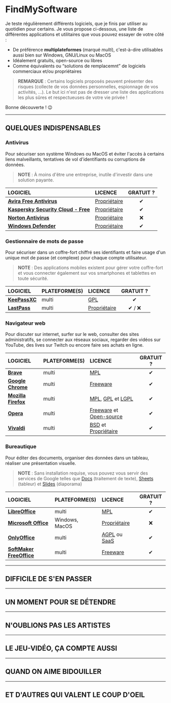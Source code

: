 # FindMySoftware

Je teste régulièrement différents logiciels, que je finis par utiliser au quotidien pour certains. Je vous propose ci-dessous, une liste de différentes applications et utilitaires que vous pouvez essayer de votre côté :

+ De préférence **multiplateformes** (marqué _multi_), c'est-à-dire utilisables aussi bien sur Windows, GNU/Linux ou MacOS
+ Idéalement gratuits, open-source ou libres
+ Comme équivalents ou “solutions de remplacemnt” de logiciels commerciaux et/ou propriétaires

> **REMARQUE** : Certains logiciels proposés peuvent présenter des risques (collecte de vos données personnelles, espionnage de vos activités, ...). Le but ici n'est pas de dresser une liste des applications les plus sûres et respectueuses de votre vie privée !

Bonne découverte ! 😉

---

## QUELQUES INDISPENSABLES

### Antivirus

Pour sécuriser son système Windows ou MacOS et éviter l'accès à certains liens malveillants, tentatives de vol d'identifiants ou corruptions de données.

> **NOTE** : À moins d'être une entreprise, inutile d'investir dans une solution payante.

|LOGICIEL|LICENCE|GRATUIT ?|
|:--|:--|:--:|
|[**Avira Free Antivirus**](https://www.avira.com/fr/free-antivirus)|[Propriétaire](https://fr.wikipedia.org/wiki/Licence_propri%C3%A9taire)|✔|
|[**Kaspersky Security Cloud - Free**](https://www.kaspersky.fr/free-antivirus)|[Propriétaire](https://fr.wikipedia.org/wiki/Licence_propri%C3%A9taire)|✔|
|[**Norton Antivirus**](https://fr.norton.com)|[Propriétaire](https://fr.wikipedia.org/wiki/Licence_propri%C3%A9taire)|❌|
|[**Windows Defender**](https://www.microsoft.com/fr-fr/windows/comprehensive-security)|[Propriétaire](https://fr.wikipedia.org/wiki/Licence_propri%C3%A9taire)|✔|

### Gestionnaire de mots de passe

Pour sécuriser dans un coffre-fort chiffré ses identifiants et faire usage d'un unique mot de passe (et complexe) pour chaque compte utilisateur.

> **NOTE** : Des applications mobiles existent pour gérer votre coffre-fort et vous connecter également sur vos smartphones et tablettes en toute sécurité.

|LOGICIEL|PLATEFORME(S)|LICENCE|GRATUIT ?|
|:--|:--|:--|:--:|
|[**KeePassXC**](https://keepassxc.org/)|multi|[GPL](https://en.wikipedia.org/wiki/GNU_General_Public_License)|✔|
|[**LastPass**](https://www.lastpass.com/fr)|multi|[Propriétaire](https://fr.wikipedia.org/wiki/Licence_propri%C3%A9taire)|✔ / ❌|

### Navigateur web

Pour discuter sur internet, surfer sur le web, consulter des sites administratifs, se connecter aux réseaux sociaux, regarder des vidéos sur YouTube, des lives sur Twitch ou encore faire ses achats en ligne.

|LOGICIEL|PLATEFORME(S)|LICENCE|GRATUIT ?|
|:--|:--|:--|:--:|
|[**Brave**](https://brave.com/fr)|multi|[MPL](https://fr.wikipedia.org/wiki/Mozilla_Public_License)|✔|
|[**Google Chrome**](https://www.google.com/chrome)|multi|[Freeware](https://fr.wikipedia.org/wiki/Freeware)|✔|
|[**Mozilla Firefox**](https://www.mozilla.org/fr/firefox/new)|multi|[MPL](https://fr.wikipedia.org/wiki/Mozilla_Public_License), [GPL](https://fr.wikipedia.org/wiki/Licence_publique_g%C3%A9n%C3%A9rale_GNU) et [LGPL](https://fr.wikipedia.org/wiki/Licence_publique_g%C3%A9n%C3%A9rale_limit%C3%A9e_GNU)|✔|
|[**Opera**](https://www.opera.com/fr)|multi|[Freeware](https://fr.wikipedia.org/wiki/Freeware) et [Open-source](https://fr.wikipedia.org/wiki/Open_source)|✔|
|[**Vivaldi**](https://vivaldi.com/fr)|multi|[BSD](https://fr.wikipedia.org/wiki/Licence_BSD) et [Propriétaire](https://fr.wikipedia.org/wiki/Licence_propri%C3%A9taire)|✔|

### Bureautique

Pour éditer des documents, organiser des données dans un tableau, réaliser une présentation visuelle.

> **NOTE** : Sans installation requise, vous pouvez vous servir des services de Google telles que [Docs](https://www.google.com/docs/about) (traitement de texte), [Sheets](https://www.google.com/sheets/about) (tableur) et [Slides](https://www.google.com/slides/about) (diaporama)

|LOGICIEL|PLATEFORME(S)|LICENCE|GRATUIT ?|
|:--|:--|:--|:--:|
|[**LibreOffice**](https://fr.libreoffice.org)|multi|[MPL](https://fr.wikipedia.org/wiki/Mozilla_Public_License)|✔|
|[**Microsoft Office**](https://www.office.com)|Windows, MacOS|[Propriétaire](https://fr.wikipedia.org/wiki/Licence_propri%C3%A9taire)|❌|
|[**OnlyOffice**](https://www.onlyoffice.com/fr/download-desktop.aspx)|multi|[AGPL](https://fr.wikipedia.org/wiki/GNU_Affero_General_Public_License) ou [SaaS](https://fr.wikipedia.org/wiki/Logiciel_en_tant_que_service)|✔|
|[**SoftMaker FreeOffice**](https://www.freeoffice.com/fr)|multi|[Freeware](https://fr.wikipedia.org/wiki/Freeware)|✔|

---

## DIFFICILE DE S'EN PASSER

---

## UN MOMENT POUR SE DÉTENDRE

---

## N'OUBLIONS PAS LES ARTISTES

---

## LE JEU-VIDÉO, ÇA COMPTE AUSSI

---

## QUAND ON AIME BIDOUILLER

---

## ET D'AUTRES QUI VALENT LE COUP D'OEIL
